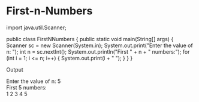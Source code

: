# First-n-Numbers
import java.util.Scanner;

public class FirstNNumbers {
    public static void main(String[] args) {
        Scanner sc = new Scanner(System.in);
        System.out.print("Enter the value of n: ");
        int n = sc.nextInt();
        System.out.println("First " + n + " numbers:");
        for (int i = 1; i <= n; i++) {
            System.out.print(i + " ");
        }
    }
}

Output

Enter the value of n: 5  
First 5 numbers:  
1 2 3 4 5
